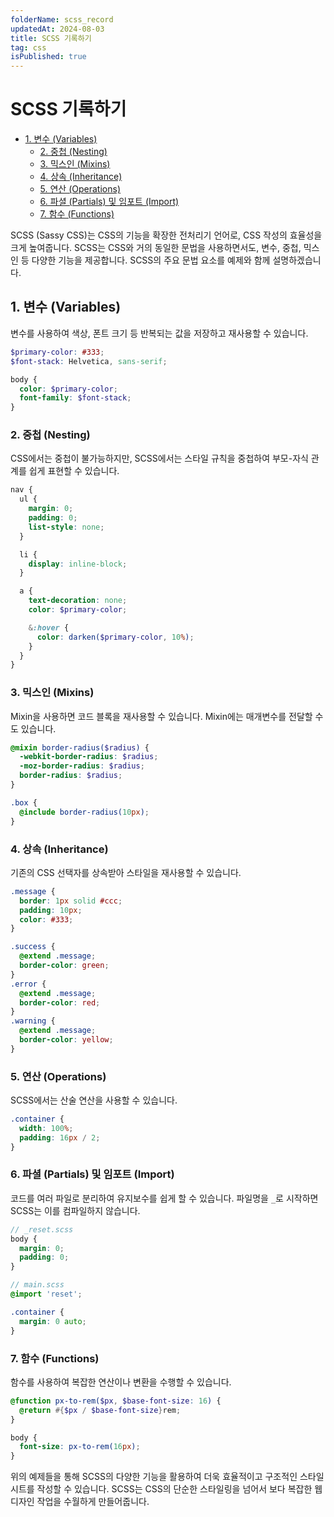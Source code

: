 ```yaml
---
folderName: scss_record
updatedAt: 2024-08-03
title: SCSS 기록하기
tag: css
isPublished: true
---
```


# SCSS 기록하기

- [1. 변수 (Variables)](#1-변수-variables)
  - [2. 중첩 (Nesting)](#2-중첩-nesting)
  - [3. 믹스인 (Mixins)](#3-믹스인-mixins)
  - [4. 상속 (Inheritance)](#4-상속-inheritance)
  - [5. 연산 (Operations)](#5-연산-operations)
  - [6. 파셜 (Partials) 및 임포트 (Import)](#6-파셜-partials-및-임포트-import)
  - [7. 함수 (Functions)](#7-함수-functions)

SCSS (Sassy CSS)는 CSS의 기능을 확장한 전처리기 언어로, CSS 작성의 효율성을 크게 높여줍니다. SCSS는 CSS와 거의 동일한 문법을 사용하면서도, 변수, 중첩, 믹스인 등 다양한 기능을 제공합니다. SCSS의 주요 문법 요소를 예제와 함께 설명하겠습니다.

## 1. 변수 (Variables)

변수를 사용하여 색상, 폰트 크기 등 반복되는 값을 저장하고 재사용할 수 있습니다.

```scss
$primary-color: #333;
$font-stack: Helvetica, sans-serif;

body {
  color: $primary-color;
  font-family: $font-stack;
}
```

### 2. 중첩 (Nesting)

CSS에서는 중첩이 불가능하지만, SCSS에서는 스타일 규칙을 중첩하여 부모-자식 관계를 쉽게 표현할 수 있습니다.

```scss
nav {
  ul {
    margin: 0;
    padding: 0;
    list-style: none;
  }

  li {
    display: inline-block;
  }

  a {
    text-decoration: none;
    color: $primary-color;

    &:hover {
      color: darken($primary-color, 10%);
    }
  }
}
```

### 3. 믹스인 (Mixins)

Mixin을 사용하면 코드 블록을 재사용할 수 있습니다. Mixin에는 매개변수를 전달할 수도 있습니다.

```scss
@mixin border-radius($radius) {
  -webkit-border-radius: $radius;
  -moz-border-radius: $radius;
  border-radius: $radius;
}

.box {
  @include border-radius(10px);
}
```

### 4. 상속 (Inheritance)

기존의 CSS 선택자를 상속받아 스타일을 재사용할 수 있습니다.

```scss
.message {
  border: 1px solid #ccc;
  padding: 10px;
  color: #333;
}

.success {
  @extend .message;
  border-color: green;
}
.error {
  @extend .message;
  border-color: red;
}
.warning {
  @extend .message;
  border-color: yellow;
}
```

### 5. 연산 (Operations)

SCSS에서는 산술 연산을 사용할 수 있습니다.

```scss
.container {
  width: 100%;
  padding: 16px / 2;
}
```

### 6. 파셜 (Partials) 및 임포트 (Import)

코드를 여러 파일로 분리하여 유지보수를 쉽게 할 수 있습니다. 파일명을 `_`로 시작하면 SCSS는 이를 컴파일하지 않습니다.

```scss
// _reset.scss
body {
  margin: 0;
  padding: 0;
}

// main.scss
@import 'reset';

.container {
  margin: 0 auto;
}
```

### 7. 함수 (Functions)

함수를 사용하여 복잡한 연산이나 변환을 수행할 수 있습니다.

```scss
@function px-to-rem($px, $base-font-size: 16) {
  @return #{$px / $base-font-size}rem;
}

body {
  font-size: px-to-rem(16px);
}
```

위의 예제들을 통해 SCSS의 다양한 기능을 활용하여 더욱 효율적이고 구조적인 스타일시트를 작성할 수 있습니다. SCSS는 CSS의 단순한 스타일링을 넘어서 보다 복잡한 웹 디자인 작업을 수월하게 만들어줍니다.
